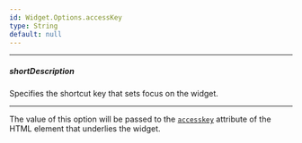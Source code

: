 ```yaml
---
id: Widget.Options.accessKey
type: String
default: null
---
```

---
##### shortDescription
Specifies the shortcut key that sets focus on the widget.

---
The value of this option will be passed to the <a href="http://www.w3schools.com/tags/att_global_accesskey.asp" target="_blank">`accesskey`</a> attribute of the HTML element that underlies the widget.